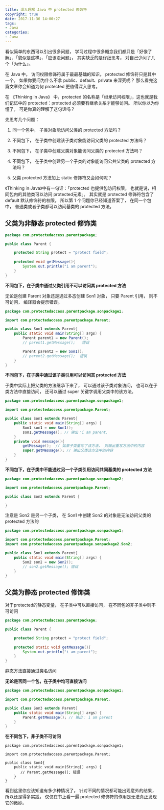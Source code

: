 ```yaml
---
title: 深入理解 Java 中 protected 修饰符
copyright: true
date: 2017-11-30 14:00:27
tags:
- Java
categories:
- Java
---
```


看似简单的东西可以引出很多问题， 学习过程中很多概念我们都只是「好像了解」、「貌似是这样」、「应该没问题」， 其实缺乏的是仔细思考， 对自己少问了几个「为什么」。

在 Java 中， 访问权限修饰符属于最最基础的知识， protected 修饰符只是其中一个， 如果你要问为什么不拿 public、default、private 来深究呢？ 那么看完这篇文章你会知道为何 protected 更值得深入思考。

<!-- more -->

在 《Thinking in Java》 中，protected 的名称是「继承访问权限」，这也就是我们记忆中的 protected：protected 必须要有继承关系才能够访问。 所以你以为你懂了， 可是你真的理解了这句话吗？

先思考几个问题：
1. 同一个包中， 子类对象能访问父类的 protected 方法吗？

2. 不同包下， 在子类中创建该子类对象能访问父类的 protected 方法吗？

3. 不同包下， 在子类中创建父类对象能访问父类的 protected 方法吗？

4. 不同包下， 在子类中创建另一个子类的对象能访问公共父类的 protected 方法吗？

5. 父类 protected 方法加上 static 修饰符又会如何呢？

《Thinking in Java》中有一句话：「protected 也提供包访问权限， 也就是说，相同包内的其他类可以访问 protected元素」， 其实就是 protected 修饰符包含了 default 默认修饰符的权限， 所以第 1 个问题你已经知道答案了， 在同一个包中， 普通类或者子类都可以访问基类的 protected 方法。

## 父类为非静态 protected 修饰类 ##

```java
package com.protectedaccess.parentpackage;

public class Parent {

    protected String protect = "protect field";
    
    protected void getMessage(){
        System.out.println("i am parent");
    }
}
```

**不同包下，在子类中通过父类引用不可以访问其 protected 方法**


无论是创建 Parent 对象还是通过多态创建 Son1 对象， 只要 Parent 引用， 则不可访问， 编译器会提示错误。

```java
package com.protectedaccess.parentpackage.sonpackage1;

import com.protectedaccess.parentpackage.Parent;

public class Son1 extends Parent{
    public static void main(String[] args) {
        Parent parent1 = new Parent();
        // parent1.getMessage();   错误

        Parent parent2 = new Son1();
        // parent2.getMessage();  错误
    }
}
```

**不同包下，在子类中通过该子类引用可以访问其 protected 方法**

子类中实际上把父类的方法继承下来了， 可以通过该子类对象访问， 也可以在子类方法中直接访问，  还可以通过 super 关键字调用父类中的该方法。

```java
package com.protectedaccess.parentpackage.sonpackage1;

import com.protectedaccess.parentpackage.Parent;

public class Son1 extends Parent{
    public static void main(String[] args) {
        Son1 son1 = new Son1();
        son1.getMessage(); // 输出：i am parent,
    }
    private void message(){
        getMessage();  // 如果子类重写了该方法， 则输出重写方法中的内容
        super.getMessage(); // 输出父类该方法中的内容
    }
}
```

**不同包下，在子类中不能通过另一个子类引用访问共同基类的 protected 方法**

```java
package com.protectedaccess.parentpackage.sonpackage2;

import com.protectedaccess.parentpackage.Parent;

public class Son2 extends Parent {

}
```

注意是 Son2 是另一个子类， 在 Son1 中创建 Son2 的对象是无法访问父类的 protected 方法的

```java
package com.protectedaccess.parentpackage.sonpackage1;

import com.protectedaccess.parentpackage.Parent;
import com.protectedaccess.parentpackage.sonpackage2.Son2;

public class Son1 extends Parent{
    public static void main(String[] args) {
        Son2 son2 = new Son2();
        // son2.getMessage(); 错误
    }
}
```

## 父类为静态 protected 修饰类 ##

对于protected的静态变量， 在子类中可以直接访问， 在不同包的非子类中则不可访问

```java
package com.protectedaccess.parentpackage;

public class Parent {

    protected String protect = "protect field";
    
    protected static void getMessage(){
        System.out.println("i am parent");
    }
}
```

静态方法直接通过类名访问

**无论是否同一个包，在子类中均可直接访问**

```java
package com.protectedaccess.parentpackage.sonpackage1;

import com.protectedaccess.parentpackage.Parent;

public class Son3 extends Parent{
    public static void main(String[] args) {
        Parent.getMessage(); // 输出： i am parent
    }
}
```

**在不同包下，非子类不可访问**

```
package com.protectedaccess.parentpackage.sonpackage1;

import com.protectedaccess.parentpackage.Parent;

public class Son4{
    public static void main(String[] args) {
       // Parent.getMessage(); 错误
    }
}
```

看到这里你应该知道有多少种情况了， 针对不同的情况都可能出现意外的结果， 所以还是得多实践， 仅仅在书上看一遍 protected 修饰符的作用是无法真正发现它的微妙。











